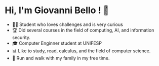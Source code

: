 # Hi, I'm Giovanni Bello ! 👋

- 👨‍💻 Student who loves challenges and is very curious
- 🏆 Did several courses in the field of computing, AI, and information security.
- 🎓 Computer Enginner student at UNIFESP
- 📊 Like to study, read, calculus, and the field of computer science.
- 🎯 Run and walk with my family in my free time.



